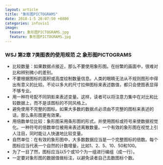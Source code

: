 ```yaml
---
layout: article
title: "象形图PICTOGRAMS"
date: 2018-1-5 20:07:50 +0800
categories: infovis1
image:
  teaser: 象形图PICTOGRAMS.jpg
  feature: 象形图PICTOGRAMS.jpg
---
```

### WSJ 第2章 7类图表的使用规范 之 象形图PICTOGRAMS
- 比较数量：如果数据点接近，那么不要使用象形图。在纷繁的画面中，很难对比和辨别微小的差别。
- 不要根据图标的面积或高度绘制数量信息。人类的眼睛无法从不规则图形中得出有意义的比较。不论以多大的尺寸拉伸图标来表述数值，都只会使图表显得不够专业。
- 用一种符号配不同阴影来表述变量。这样，读者可以将注意力集中在对比和比较数据上，而不是该图标的不同风格上。
- 避免使用不完整的图标。如果大多数的数据点必须由不完整的图标来表述的话，那么条形图更有效果。
- 用倍数单位比较：象形图采用条形图的形式，并使用图标或符号来使数据视觉化。一种符号的倍数单位被用来表述离散数量。一个有效的象形图在视觉上引人注目，同时能让人快速地比较变量。
- 自然单位：在有效的象形图中，大多数数据应当是一个完整图标的倍数。每个图标应当代表一个自然的计数增量，比如1、2、5、10、50和100。
- 为了一目了然，图标应当以5个或10个为一组进行编组（成一行）。
- 一定要对象形图的数据值做标注，以避免读者自己去数图标个数。
